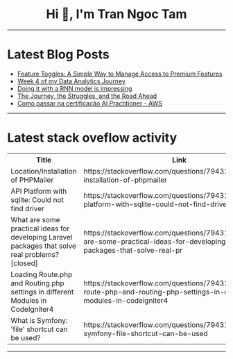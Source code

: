 <h1 align="center">Hi 👋, I'm Tran Ngoc Tam</h1>

---

# Latest Blog Posts 
<!-- BLOG-POST-LIST:START -->
- [Feature Toggles: A Simple Way to Manage Access to Premium Features](https://dev.to/budiwidhiyanto/feature-toggles-a-simple-way-to-manage-access-to-premium-features-52j6)
- [Week 4 of my Data Analytics Journey](https://dev.to/awasume_marylin_8/week-4-of-my-data-analytics-journey-3bie)
- [Doing it with a RNN model is impressing](https://dev.to/gliese832b/doing-it-with-a-rnn-model-is-impressing-35np)
- [The Journey, the Struggles, and the Road Ahead](https://dev.to/stevengdev/the-journey-the-struggles-and-the-road-ahead-215k)
- [Como passar na certificação AI Practitioner - AWS](https://dev.to/airton_lirajunior_2ddebd/como-passar-na-certificacao-ai-practitioner-aws-1cni)
<!-- BLOG-POST-LIST:END -->

---

# Latest stack oveflow activity
<table>
  <tr><th>Title</th><th>Link</th></tr>
  <!-- STACKOVERFLOW:START --><tr><td>Location/Installation of PHPMailer</td><td>https://stackoverflow.com/questions/79431455/location-installation-of-phpmailer</td></tr><tr><td>API Platform with sqlite: Could not find driver</td><td>https://stackoverflow.com/questions/79431422/api-platform-with-sqlite-could-not-find-driver</td></tr><tr><td>What are some practical ideas for developing Laravel packages that solve real problems? [closed]</td><td>https://stackoverflow.com/questions/79431402/what-are-some-practical-ideas-for-developing-laravel-packages-that-solve-real-pr</td></tr><tr><td>Loading Route.php and Routing.php settings in different Modules in CodeIgniter4</td><td>https://stackoverflow.com/questions/79431366/loading-route-php-and-routing-php-settings-in-different-modules-in-codeigniter4</td></tr><tr><td>What is Symfony: &#39;file&#39; shortcut can be used?</td><td>https://stackoverflow.com/questions/79431328/what-is-symfony-file-shortcut-can-be-used</td></tr><!-- STACKOVERFLOW:END -->
</table>

---


